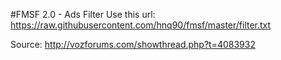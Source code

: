 #FMSF 2.0 - Ads Filter
Use this url: https://raw.githubusercontent.com/hnq90/fmsf/master/filter.txt

Source: http://vozforums.com/showthread.php?t=4083932
